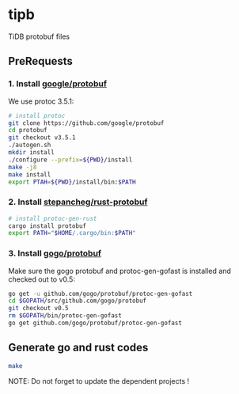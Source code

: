 # tipb

TiDB protobuf files

## PreRequests

### 1. Install [google/protobuf](https://github.com/google/protobuf)

We use protoc 3.5.1:

```sh
# install protoc
git clone https://github.com/google/protobuf
cd protobuf
git checkout v3.5.1
./autogen.sh
mkdir install
./configure --prefix=${PWD}/install
make -j8
make install
export PTAH=${PWD}/install/bin:$PATH
```

### 2. Install [stepancheg/rust-protobuf](https://github.com/stepancheg/rust-protobuf)

```sh
# install protoc-gen-rust
cargo install protobuf
export PATH="$HOME/.cargo/bin:$PATH"
```


### 3. Install [gogo/protobuf](https://github.com/gogo/protobuf)

Make sure the gogo protobuf and protoc-gen-gofast is installed and checked out to v0.5:

```sh
go get -u github.com/gogo/protobuf/protoc-gen-gofast
cd $GOPATH/src/github.com/gogo/protobuf
git checkout v0.5
rm $GOPATH/bin/protoc-gen-gofast
go get github.com/gogo/protobuf/protoc-gen-gofast
```

## Generate go and rust codes

```sh
make
```

NOTE: Do not forget to update the dependent projects !
